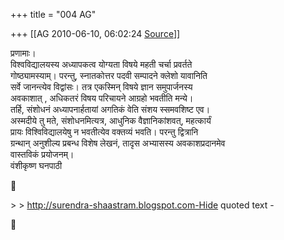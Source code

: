 +++
title = "004 AG"

+++
[[AG	2010-06-10, 06:02:24 [Source](https://groups.google.com/g/bvparishat/c/2qWMh83cMn8)]]



प्रणामाः।  
विश्वविद्यालयस्य अध्यापकत्व योग्यता विषये महती चर्चा प्रवर्तते  
गोष्ठ्यामस्याम्। परन्तु, स्नातकोत्तर पदवी सम्पादने क्लेशो यावानिति  
सर्वे जानन्त्येव विद्वांसः। तत्र एकस्मिन् विषये ज्ञान समुपार्जनस्य  
अवकाशात् , अधिकतरं विषय परिचायने आग्रहो भवतीति मन्ये।  
तर्हि, संशोधनं अध्यापनार्हतायां अगतिकं वेति संशय स्समवशिष्ट एव।  
अस्मदीये तु मते, संशोधनमित्यत्र, आधुनिक वैज्ञानिकांशवत्, महत्कार्यं  
प्रायः विश्विविद्यालयेषु न भवतीत्येव वक्तव्यं भवति। परन्तु द्वित्रानि  
ग्रन्थान् अनुशील्य प्रबन्ध विशेष लेखनं, तादृस अभ्यासस्य अवकाशप्रदानमेव  
वास्तविकं प्रयोजनम्।  
वंशीकृष्ण घनपाठी



\> \>      <http://surendra-shaastram.blogspot.com-Hide> quoted text -



